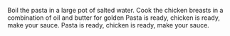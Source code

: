 Boil the pasta in a large pot of salted water.
Cook the chicken breasts in a combination of oil and butter for golden
Pasta is ready, chicken is ready, make your sauce.
Pasta is ready, chicken is ready, make your sauce.